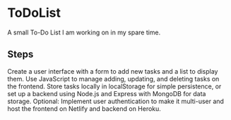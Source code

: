 # ToDoList
A small To-Do List I am working on in my spare time.
## Steps
Create a user interface with a form to add new tasks and a list to display them.
Use JavaScript to manage adding, updating, and deleting tasks on the frontend.
Store tasks locally in localStorage for simple persistence, or set up a backend using Node.js and Express with MongoDB for data storage.
Optional: Implement user authentication to make it multi-user and host the frontend on Netlify and backend on Heroku.
